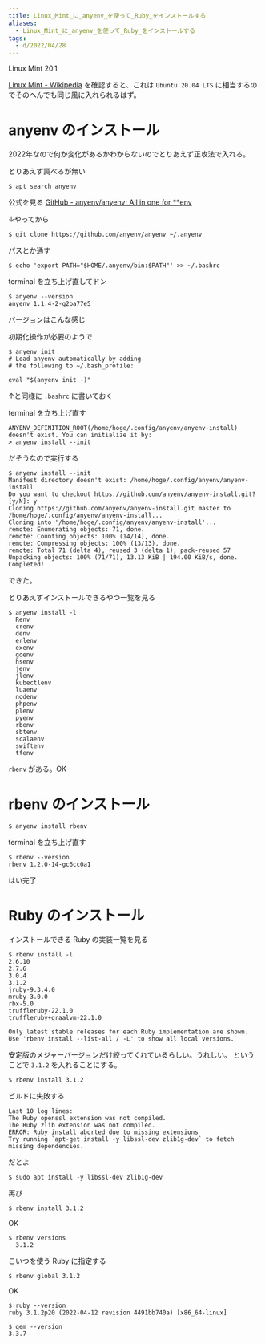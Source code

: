 ```yaml
---
title: Linux_Mint_に_anyenv_を使って_Ruby_をインストールする
aliases:
  - Linux_Mint_に_anyenv_を使って_Ruby_をインストールする
tags:
  - d/2022/04/28
---
```



Linux Mint 20.1

[Linux Mint \- Wikipedia](https://ja.wikipedia.org/wiki/Linux_Mint) を確認すると、これは `Ubuntu 20.04 LTS` に相当するのでそのへんでも同じ風に入れられるはず。


anyenv のインストール
================================================================================

2022年なので何か変化があるかわからないのでとりあえず正攻法で入れる。

とりあえず調べるが無い

```console
$ apt search anyenv
```


公式を見る [GitHub \- anyenv/anyenv: All in one for \*\*env](https://github.com/anyenv/anyenv)

↓やってから

```console
$ git clone https://github.com/anyenv/anyenv ~/.anyenv
```

パスとか通す

```console
$ echo 'export PATH="$HOME/.anyenv/bin:$PATH"' >> ~/.bashrc
```

terminal を立ち上げ直してドン

```console
$ anyenv --version
anyenv 1.1.4-2-g2ba77e5
```

バージョンはこんな感じ

初期化操作が必要のようで

```console
$ anyenv init
# Load anyenv automatically by adding
# the following to ~/.bash_profile:

eval "$(anyenv init -)"
```


↑と同様に `.bashrc` に書いておく


terminal を立ち上げ直す

```console
ANYENV_DEFINITION_ROOT(/home/hoge/.config/anyenv/anyenv-install) doesn't exist. You can initialize it by:
> anyenv install --init
```

だそうなので実行する

```console
$ anyenv install --init
Manifest directory doesn't exist: /home/hoge/.config/anyenv/anyenv-install
Do you want to checkout https://github.com/anyenv/anyenv-install.git? [y/N]: y
Cloning https://github.com/anyenv/anyenv-install.git master to /home/hoge/.config/anyenv/anyenv-install...
Cloning into '/home/hoge/.config/anyenv/anyenv-install'...
remote: Enumerating objects: 71, done.
remote: Counting objects: 100% (14/14), done.
remote: Compressing objects: 100% (13/13), done.
remote: Total 71 (delta 4), reused 3 (delta 1), pack-reused 57
Unpacking objects: 100% (71/71), 13.13 KiB | 194.00 KiB/s, done.
Completed!
```


できた。

とりあえずインストールできるやつ一覧を見る

```console
$ anyenv install -l
  Renv
  crenv
  denv
  erlenv
  exenv
  goenv
  hsenv
  jenv
  jlenv
  kubectlenv
  luaenv
  nodenv
  phpenv
  plenv
  pyenv
  rbenv
  sbtenv
  scalaenv
  swiftenv
  tfenv
```


`rbenv` がある。OK



rbenv のインストール
================================================================================

```console
$ anyenv install rbenv
```


terminal を立ち上げ直す


```console
$ rbenv --version
rbenv 1.2.0-14-gc6cc0a1
```


はい完了


Ruby のインストール
================================================================================

インストールできる Ruby の実装一覧を見る

```
$ rbenv install -l
2.6.10
2.7.6
3.0.4
3.1.2
jruby-9.3.4.0
mruby-3.0.0
rbx-5.0
truffleruby-22.1.0
truffleruby+graalvm-22.1.0

Only latest stable releases for each Ruby implementation are shown.
Use 'rbenv install --list-all / -L' to show all local versions.
```

安定版のメジャーバージョンだけ絞ってくれているらしい。うれしい。
ということで `3.1.2` を入れることにする。

```
$ rbenv install 3.1.2
```

ビルドに失敗する

```
Last 10 log lines:
The Ruby openssl extension was not compiled.
The Ruby zlib extension was not compiled.
ERROR: Ruby install aborted due to missing extensions
Try running `apt-get install -y libssl-dev zlib1g-dev` to fetch missing dependencies.
```

だとよ

```console
$ sudo apt install -y libssl-dev zlib1g-dev
```


再び

```console
$ rbenv install 3.1.2
```

OK

```
$ rbenv versions
  3.1.2
```


こいつを使う Ruby に指定する

```console
$ rbenv global 3.1.2
```

OK

```console
$ ruby --version
ruby 3.1.2p20 (2022-04-12 revision 4491bb740a) [x86_64-linux]
```


```console
$ gem --version
3.3.7
```




















